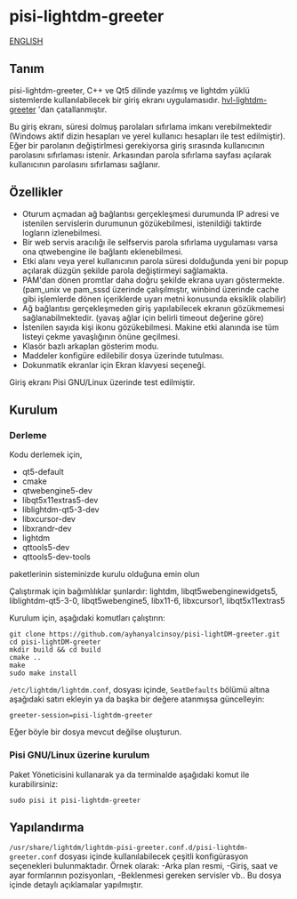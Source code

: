 # pisi-lightdm-greeter 
[ENGLISH](https://github.com/aciklab/Hvl-Lightdm-Greeter/blob/master/README_EN.md)
## Tanım

pisi-lightdm-greeter, C++ ve Qt5 dilinde yazılmış ve lightdm yüklü sistemlerde kullanılabilecek bir giriş ekranı uygulamasıdır.  [hvl-lightdm-greeter](https://github.com/aciklab/Hvl-Lightdm-Greeter) 'dan çatallanmıştır.

Bu giriş ekranı, süresi dolmuş parolaları sıfırlama imkanı verebilmektedir (Windows aktif dizin hesapları ve yerel kullanıcı hesapları ile test edilmiştir). 
Eğer bir parolanın değiştirlmesi gerekiyorsa giriş sırasında kullanıcının parolasını sıfırlaması istenir. Arkasından parola sıfırlama sayfası açılarak kullanıcının parolasını sıfırlaması sağlanır.

## Özellikler 

* Oturum açmadan ağ bağlantısı gerçekleşmesi durumunda IP adresi ve istenilen servislerin durumunun gözükebilmesi, istenildiği taktirde logların izlenebilmesi.
* Bir web servis aracılığı ile selfservis parola sıfırlama uygulaması varsa ona qtwebengine ile bağlantı eklenebilmesi.
* Etki alanı veya yerel kullanıcının parola süresi dolduğunda yeni bir popup açılarak düzgün şekilde parola değiştirmeyi sağlamakta.
* PAM'dan dönen promtlar daha doğru şekilde ekrana uyarı göstermekte. (pam_unix ve pam_sssd üzerinde çalışılmıştır, winbind üzerinde cache gibi işlemlerde dönen içeriklerde uyarı metni konusunda eksiklik olabilir)
* Ağ bağlantısı gerçekleşmeden giriş yapılabilecek ekranın gözükmemesi sağlanabilmektedir. (yavaş ağlar için belirli timeout değerine göre)
* İstenilen sayıda kişi ikonu gözükebilmesi. Makine etki alanında ise tüm listeyi çekme yavaşlığının önüne geçilmesi.
* Klasör bazlı arkaplan gösterim modu.
* Maddeler konfigüre edilebilir dosya üzerinde tutulması.
* Dokunmatik ekranlar için Ekran klavyesi seçeneği.

Giriş ekranı Pisi GNU/Linux üzerinde test edilmiştir.


## Kurulum

### Derleme

Kodu derlemek için, 
- qt5-default
- cmake
- qtwebengine5-dev 
- libqt5x11extras5-dev
- liblightdm-qt5-3-dev
- libxcursor-dev
- libxrandr-dev 
- lightdm
- qttools5-dev
- qttools5-dev-tools

paketlerinin sisteminizde kurulu olduğuna emin olun

Çalıştırmak için bağımlılıklar şunlardır: lightdm, libqt5webenginewidgets5, liblightdm-qt5-3-0, libqt5webengine5, libx11-6, libxcursor1, libqt5x11extras5

Kurulum için, aşağıdaki komutları çalıştırın:

```shell
git clone https://github.com/ayhanyalcinsoy/pisi-lightDM-greeter.git
cd pisi-lightDM-greeter
mkdir build && cd build
cmake ..
make 
sudo make install
```
 `/etc/lightdm/lightdm.conf`, dosyası içinde, `SeatDefaults` bölümü altına aşağıdaki satırı ekleyin ya da başka bir değere atanmışsa güncelleyin:

    greeter-session=pisi-lightdm-greeter

Eğer böyle bir dosya mevcut değilse oluşturun.	

### Pisi GNU/Linux üzerine kurulum

Paket Yöneticisini kullanarak ya da terminalde aşağıdaki komut ile kurabilirsiniz:
```
sudo pisi it pisi-lightdm-greeter

```

## Yapılandırma

`/usr/share/lightdm/lightdm-pisi-greeter.conf.d/pisi-lightdm-greeter.conf` dosyası içinde kullanılabilecek çeşitli konfigürasyon seçenekleri bulunmaktadır. Örnek olarak: 
	-Arka plan resmi, 
	-Giriş, saat ve ayar formlarının pozisyonları, 
	-Beklenmesi gereken servisler vb..
Bu dosya içinde detaylı açıklamalar yapılmıştır. 
